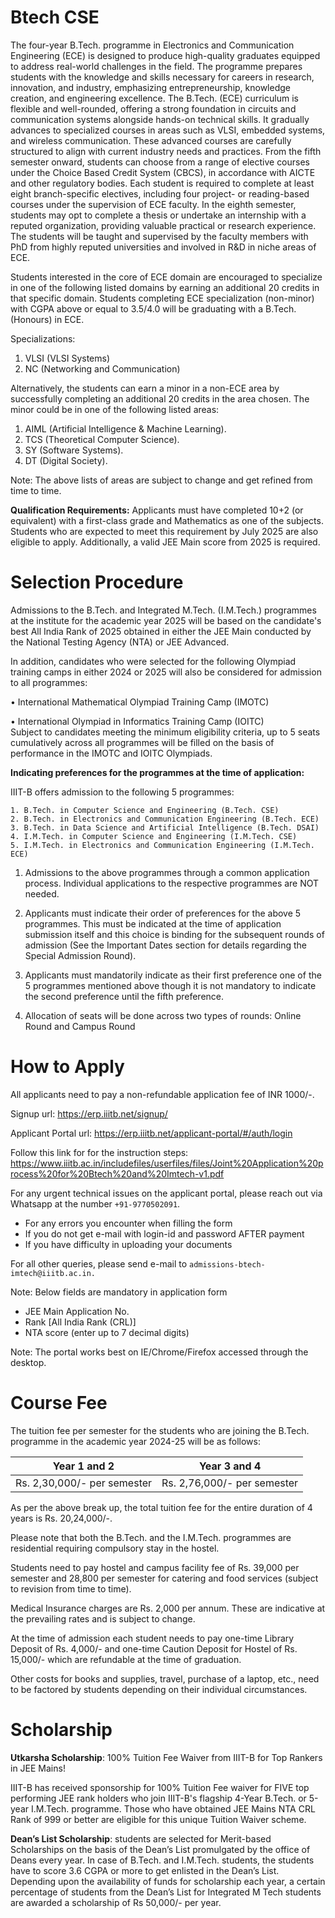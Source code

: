 # Btech CSE

The four-year B.Tech. programme in Electronics and Communication Engineering (ECE) is designed to produce high-quality graduates equipped to address real-world challenges in the field. The programme prepares students with the knowledge and skills necessary for careers in research, innovation, and industry, emphasizing entrepreneurship, knowledge creation, and engineering excellence. The B.Tech. (ECE) curriculum is flexible and well-rounded, offering a strong foundation in circuits and communication systems alongside hands-on technical skills. It gradually advances to specialized courses in areas such as VLSI, embedded systems, and wireless communication. These advanced courses are carefully structured to align with current industry needs and practices. From the fifth semester onward, students can choose from a range of elective courses under the Choice Based Credit System (CBCS), in accordance with AICTE and other regulatory bodies. Each student is required to complete at least eight branch-specific electives, including four project- or reading-based courses under the supervision of ECE faculty. In the eighth semester, students may opt to complete a thesis or undertake an internship with a reputed organization, providing valuable practical or research experience. The students will be taught and supervised by the faculty members with PhD from highly reputed universities and involved in R&D in niche areas of ECE.
 
Students interested in the core of ECE domain are encouraged to specialize in one of the following listed domains by earning an additional 20 credits in that specific domain. Students completing ECE specialization (non-minor) with CGPA above or equal to 3.5/4.0 will be graduating with a B.Tech. (Honours) in ECE.
 
Specializations:
 
   1. VLSI (VLSI Systems)
   2. NC (Networking and Communication)
 
Alternatively, the students can earn a minor in a non-ECE area by successfully completing an additional 20 credits in the area chosen. The minor could be in one of the following listed areas:
 
   1. AIML (Artificial Intelligence & Machine Learning).
   2. TCS (Theoretical Computer Science).
   3. SY (Software Systems). 
   4. DT (Digital Society).
 
Note: The above lists of areas are subject to change and get refined from time to time.

**Qualification Requirements:**
Applicants must have completed 10+2 (or equivalent) with a first-class grade and Mathematics as one of the subjects. Students who are expected to meet this requirement by July 2025 are also eligible to apply. Additionally, a valid JEE Main score from 2025 is required.

# Selection Procedure
Admissions to the B.Tech. and Integrated M.Tech. (I.M.Tech.) programmes at the institute for the academic year 2025 will be based on the candidate's best All India Rank of 2025 obtained in either the JEE Main conducted by the National Testing Agency (NTA) or JEE Advanced. 

In addition, candidates who were selected for the following Olympiad training camps in either 2024 or 2025 will also be considered for admission to all programmes:

• International Mathematical Olympiad Training Camp (IMOTC) 

• International Olympiad in Informatics Training Camp (IOITC)  
  Subject to candidates meeting the minimum eligibility criteria, up to 5 seats cumulatively across all programmes will be filled on the basis of performance in the IMOTC and IOITC Olympiads.

**Indicating preferences for the programmes at the time of application:**

IIIT-B offers admission to the following 5 programmes:

    1. B.Tech. in Computer Science and Engineering (B.Tech. CSE)
    2. B.Tech. in Electronics and Communication Engineering (B.Tech. ECE)
    3. B.Tech. in Data Science and Artificial Intelligence (B.Tech. DSAI)
    4. I.M.Tech. in Computer Science and Engineering (I.M.Tech. CSE)
    5. I.M.Tech. in Electronics and Communication Engineering (I.M.Tech. ECE)


1. Admissions to the above programmes through a common application process. Individual applications to the respective programmes are NOT needed. 

2. Applicants must indicate their order of preferences for the above 5 programmes. This must be indicated at the time of application submission itself and this choice is binding for the subsequent rounds of admission (See the Important Dates section for details regarding the Special Admission Round).

3. Applicants must mandatorily indicate as their first preference one of the 5 programmes mentioned above though it is not mandatory to indicate the second preference until the fifth preference.

4. Allocation of seats will be done across two types of rounds: Online Round and Campus Round


# How to Apply

All applicants need to pay a non-refundable application fee of INR 1000/-.

Signup url: https://erp.iiitb.net/signup/

Applicant Portal url: https://erp.iiitb.net/applicant-portal/#/auth/login

Follow this link for for the instruction steps: https://www.iiitb.ac.in/includefiles/userfiles/files/Joint%20Application%20process%20for%20Btech%20and%20Imtech-v1.pdf

For any urgent technical issues on the applicant portal, please reach out via Whatsapp at the number `+91-9770502091`.

* For any errors you encounter when filling the form    
* If you do not get e-mail with login-id and password AFTER payment
* If you have difficulty in uploading your documents

For all other queries, please send e-mail to `admissions-btech-imtech@iiitb.ac.in.`

Note: Below fields are mandatory in application form

* JEE Main Application No.
* Rank [All India Rank (CRL)]
* NTA score (enter up to 7 decimal digits)


Note: The portal works best on IE/Chrome/Firefox accessed through the desktop.

# Course Fee

The tuition fee per semester for the students who are joining the B.Tech. programme in the academic year 2024-25 will be as follows:

|Year 1 and 2|Year 3 and 4|
|-----|------|
Rs. 2,30,000/- per semester|Rs. 2,76,000/- per semester

As per the above break up, the total tuition fee for the entire duration of 4 years is Rs. 20,24,000/-. 


Please note that both the B.Tech. and the I.M.Tech. programmes are residential requiring compulsory stay in the hostel.

Students need to pay hostel and campus facility fee of Rs. 39,000 per semester and 28,800 per semester for catering and food services (subject to revision from time to time). 

Medical Insurance charges are Rs. 2,000 per annum. These are indicative at the prevailing rates and is subject to change.

At the time of admission each student needs to pay one-time Library Deposit of Rs. 4,000/- and one-time Caution Deposit for Hostel of Rs. 15,000/- which are refundable at the time of graduation.

Other costs for books and supplies, travel, purchase of a laptop, etc., need to be factored by students depending on their individual circumstances.

# Scholarship

**Utkarsha Scholarship**: 100% Tuition Fee Waiver from IIIT-B for Top Rankers in JEE Mains!

IIIT-B has received sponsorship for 100% Tuition Fee waiver for FIVE top performing JEE rank holders who join IIIT-B's flagship 4-Year B.Tech. or 5-year I.M.Tech. programme.  Those who have obtained JEE Mains NTA CRL Rank of 999 or better are eligible for this unique Tuition Waiver scheme.

**Dean’s List Scholarship**: students are selected for Merit-based Scholarships on the basis of the Dean’s List promulgated by the office of Deans every year. In case of B.Tech. and I.M.Tech. students, the students have to score 3.6 CGPA or more to get enlisted in the Dean’s List. Depending upon the availability of funds for scholarship each year, a certain percentage of students from the Dean’s List for Integrated M Tech students are awarded a scholarship of Rs 50,000/- per year.